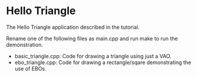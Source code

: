 # Hello Triangle

The Hello Triangle application described in the tutorial.

Rename one of the following files as main.cpp and run make to run the demonstration.
- basic_triangle.cpp: Code for drawing a triangle using just a VAO.
- ebo_triangle.cpp: Code for drawing a rectangle/sqare demonstrating the use of EBOs.
